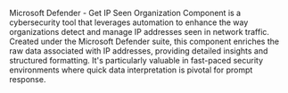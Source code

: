 Microsoft Defender - Get IP Seen Organization Component is a cybersecurity tool that leverages automation to enhance the way organizations detect and manage IP addresses seen in network traffic. Created under the Microsoft Defender suite, this component enriches the raw data associated with IP addresses, providing detailed insights and structured formatting. It's particularly valuable in fast-paced security environments where quick data interpretation is pivotal for prompt response.
